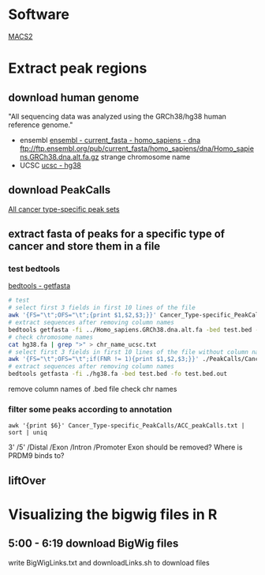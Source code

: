 # Software
[MACS2](https://www.ncbi.nlm.nih.gov/pmc/articles/PMC3868217/)
# Extract peak regions
## download human genome 
"All sequencing data was analyzed using the GRCh38/hg38 human reference genome."
- ensembl
[ensembl - current_fasta - homo_sapiens - dna](ftp://ftp.ensembl.org/pub/current_fasta/homo_sapiens/dna/)
ftp://ftp.ensembl.org/pub/current_fasta/homo_sapiens/dna/Homo_sapiens.GRCh38.dna.alt.fa.gz
strange chromosome name
- UCSC
[ucsc - hg38](http://hgdownload.soe.ucsc.edu/goldenPath/hg38/bigZips/)
## download PeakCalls
[All cancer type-specific peak sets](https://api.gdc.cancer.gov/data/71ccfc55-b428-4a04-bb5a-227f7f3bf91c)
## extract fasta of peaks for a specific type of cancer and store them in a file
### test bedtools
[bedtools - getfasta](https://bedtools.readthedocs.io/en/latest/content/tools/getfasta.html#split-extracting-bed-blocks)
```bash
# test
# select first 3 fields in first 10 lines of the file
awk '{FS="\t";OFS="\t";{print $1,$2,$3;}}' Cancer_Type-specific_PeakCalls/ACC_peakCalls.bed | head > test.bed
# extract sequences after removing column names
bedtools getfasta -fi ../Homo_sapiens.GRCh38.dna.alt.fa -bed test.bed -fo test.bed.out
# check chromosome names
cat hg38.fa | grep ">" > chr_name_ucsc.txt
# select first 3 fields in first 10 lines of the file without column names
awk '{FS="\t";OFS="\t";if(FNR != 1){print $1,$2,$3;}}' ./PeakCalls/Cancer_Type-specific_PeakCalls/ACC_peakCalls.bed | head > test.bed
# extract sequences after removing column names
bedtools getfasta -fi ./hg38.fa -bed test.bed -fo test.bed.out
```
remove column names of .bed file
check chr names
### filter some peaks according to annotation
```
awk '{print $6}' Cancer_Type-specific_PeakCalls/ACC_peakCalls.txt | sort | uniq
```
3' /5' /Distal /Exon /Intron /Promoter
Exon should be removed? Where is PRDM9 binds to?
## liftOver

# Visualizing the bigwig files in R
## 5:00 - 6:19 download BigWig files
write BigWigLinks.txt and downloadLinks.sh to download files

<!--stackedit_data:
eyJoaXN0b3J5IjpbLTYyNzIxNzc3OSwtNjU1OTMzNjg4LC04MT
I5NjQ5MzUsLTE1NDA5MTM5MDUsLTE3NDg1MjgwMzMsLTIxNzg1
ODMxOCwtNDY3MzAwMjYxLDE2MTI4MjYzNjcsMTExMjkyNzc3Mi
wtMTIzMTA5NTkzMiwxODIxNTY4ODM3LC0xNzI1Mjc4MTgsLTU0
Mjk0NTE5OCwtMTU1NDY1ODYwOSw4NDIxMDQxNjgsLTcxOTA5OD
IxMiw3Mjg3NzgxMzgsLTIwNDE2NDIxMjcsLTE5NjA0NDA1NzUs
NTcxMjMxODMyXX0=
-->